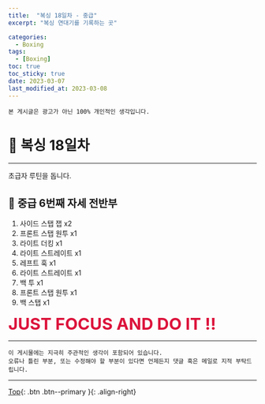 ```yaml
---
title:  "복싱 18일차 - 중급"
excerpt: "복싱 연대기를 기록하는 곳"

categories:
  - Boxing
tags:
  - [Boxing]
toc: true
toc_sticky: true
date: 2023-03-07
last_modified_at: 2023-03-08
---
```


    본 게시글은 광고가 아닌 100% 개인적인 생각입니다.

# 🥊 복싱 18일차 
<hr style="width:100%" />

  초급자 루틴을 돕니다.    

## 🤣 중급 6번째 자세 전반부

1. 사이드 스탭 잽 x2
2. 프론트 스탭 원투 x1
3. 라이트 더킹 x1
4. 라이트 스트레이트 x1   
5. 레프트 훅 x1
6. 라이트 스트레이트 x1
7. 백 투 x1
8. 프론트 스탭 원투 x1
9. 백 스탭 x1

  <strong style="color:crimson; font-size:25pt">JUST FOCUS AND DO IT !!</strong>

<hr style="width:100%" />

    이 게시물에는 지극히 주관적인 생각이 포함되어 있습니다. 
    오류나 틀린 부분, 또는 수정해야 할 부분이 있다면 언제든지 댓글 혹은 메일로 지적 부탁드립니다.
    
<hr>


[Top](#){: .btn .btn--primary }{: .align-right}